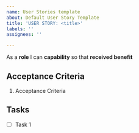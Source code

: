 ```yaml
---
name: User Stories template
about: Default User Story Template
title: 'USER STORY: <title>'
labels: ''
assignees: ''

---
```


As a **role** I can **capability** so that **received benefit**

## Acceptance Criteria

1. Acceptance Criteria

## Tasks

- [ ] Task 1
